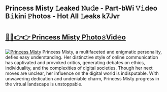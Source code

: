 ## Princess Misty 𝙻eaked 𝙽u𝚍e - Part-bWi 𝚅𝚒deo B𝚒kini 𝙿hotos - Hot All 𝙻eaks k7Jvr

# <h2><a href="http://ld6gjzc.urlbe.top/?page=Princess+Misty">🔗🔗👉👉 Princess Misty P𝚑oto𝚜Vid𝚎o</a></h2>

[![Princess Misty](https://i.imgur.com/eBuTRDB.gif)](http://ld6gjzc.urlbe.top/?page=Princess+Misty)
Princess Misty, a multifaceted and enigmatic personality, defies easy understanding. Her distinctive style of online communication has captivated and provoked critics, generating debates on ethics, individuality, and the complexities of digital societies. Though her next moves are unclear, her influence on the digital world is indisputable. With unwavering dedication and undeniable charm, Princess Misty progress in the virtual landscape is unstoppable.
